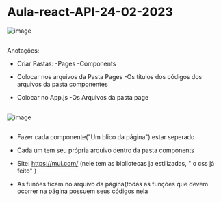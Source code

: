 # Aula-react-API-24-02-2023

![image](https://user-images.githubusercontent.com/101509337/221332667-85d5ef26-1dad-474d-a100-4d67c6a4fb3e.png)


##

Anotações:

 - Criar Pastas:
    -Pages
    -Components 
    
 - Colocar nos arquivos da Pasta Pages
    -Os títulos dos códigos dos arquivos da pasta componentes  
 - Colocar no App.js
    -Os Arquivos da pasta page
    
##

![image](https://user-images.githubusercontent.com/101509337/221332762-ed59d066-e8ed-4ed1-ae80-89d25f10aa9a.png)


##

 - Fazer cada componente("Um blico da página") estar seperado
 - Cada um tem seu própria arquivo dentro da pasta components
 
 - Site: https://mui.com/ (nele tem as bibliotecas ja estilizadas, " o css já feito" )
 
 - As funões ficam no arquivo da página(todas as funções que devem ocorrer na página possuem seus códigos nela

